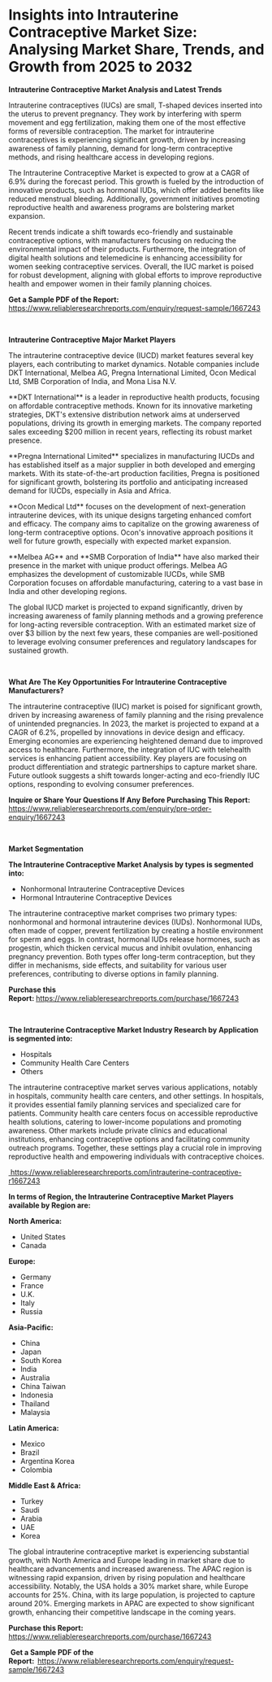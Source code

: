 <p><h1>Insights into Intrauterine Contraceptive Market Size: Analysing Market Share, Trends, and Growth from 2025 to 2032</h1></p><p><strong>Intrauterine Contraceptive Market Analysis and Latest Trends</strong></p>
<p><p>Intrauterine contraceptives (IUCs) are small, T-shaped devices inserted into the uterus to prevent pregnancy. They work by interfering with sperm movement and egg fertilization, making them one of the most effective forms of reversible contraception. The market for intrauterine contraceptives is experiencing significant growth, driven by increasing awareness of family planning, demand for long-term contraceptive methods, and rising healthcare access in developing regions.</p><p>The Intrauterine Contraceptive Market is expected to grow at a CAGR of 6.9% during the forecast period. This growth is fueled by the introduction of innovative products, such as hormonal IUDs, which offer added benefits like reduced menstrual bleeding. Additionally, government initiatives promoting reproductive health and awareness programs are bolstering market expansion. </p><p>Recent trends indicate a shift towards eco-friendly and sustainable contraceptive options, with manufacturers focusing on reducing the environmental impact of their products. Furthermore, the integration of digital health solutions and telemedicine is enhancing accessibility for women seeking contraceptive services. Overall, the IUC market is poised for robust development, aligning with global efforts to improve reproductive health and empower women in their family planning choices.</p></p>
<p><strong>Get a Sample PDF of the Report:&nbsp;</strong> <a href="https://www.reliableresearchreports.com/enquiry/request-sample/1667243?utm_campaign=3129&utm_medium=2&utm_source=Github&utm_content=ia&utm_term=17042025&utm_id=intrauterine-contraceptive">https://www.reliableresearchreports.com/enquiry/request-sample/1667243</a></p>
<p>&nbsp;</p>
<p><strong>Intrauterine Contraceptive Major Market Players</strong></p>
<p><p>The intrauterine contraceptive device (IUCD) market features several key players, each contributing to market dynamics. Notable companies include DKT International, Melbea AG, Pregna International Limited, Ocon Medical Ltd, SMB Corporation of India, and Mona Lisa N.V. </p><p>**DKT International** is a leader in reproductive health products, focusing on affordable contraceptive methods. Known for its innovative marketing strategies, DKT's extensive distribution network aims at underserved populations, driving its growth in emerging markets. The company reported sales exceeding $200 million in recent years, reflecting its robust market presence.</p><p>**Pregna International Limited** specializes in manufacturing IUCDs and has established itself as a major supplier in both developed and emerging markets. With its state-of-the-art production facilities, Pregna is positioned for significant growth, bolstering its portfolio and anticipating increased demand for IUCDs, especially in Asia and Africa.</p><p>**Ocon Medical Ltd** focuses on the development of next-generation intrauterine devices, with its unique designs targeting enhanced comfort and efficacy. The company aims to capitalize on the growing awareness of long-term contraceptive options. Ocon's innovative approach positions it well for future growth, especially with expected market expansion.</p><p>**Melbea AG** and **SMB Corporation of India** have also marked their presence in the market with unique product offerings. Melbea AG emphasizes the development of customizable IUCDs, while SMB Corporation focuses on affordable manufacturing, catering to a vast base in India and other developing regions.</p><p>The global IUCD market is projected to expand significantly, driven by increasing awareness of family planning methods and a growing preference for long-acting reversible contraception. With an estimated market size of over $3 billion by the next few years, these companies are well-positioned to leverage evolving consumer preferences and regulatory landscapes for sustained growth.</p></p>
<p>&nbsp;</p>
<p><strong>What Are The Key Opportunities For Intrauterine Contraceptive Manufacturers?</strong></p>
<p><p>The intrauterine contraceptive (IUC) market is poised for significant growth, driven by increasing awareness of family planning and the rising prevalence of unintended pregnancies. In 2023, the market is projected to expand at a CAGR of 6.2%, propelled by innovations in device design and efficacy. Emerging economies are experiencing heightened demand due to improved access to healthcare. Furthermore, the integration of IUC with telehealth services is enhancing patient accessibility. Key players are focusing on product differentiation and strategic partnerships to capture market share. Future outlook suggests a shift towards longer-acting and eco-friendly IUC options, responding to evolving consumer preferences.</p></p>
<p><strong>Inquire or Share Your Questions If Any Before Purchasing This Report:</strong> <a href="https://www.reliableresearchreports.com/enquiry/pre-order-enquiry/1667243?utm_campaign=3129&utm_medium=2&utm_source=Github&utm_content=ia&utm_term=17042025&utm_id=intrauterine-contraceptive">https://www.reliableresearchreports.com/enquiry/pre-order-enquiry/1667243</a></p>
<p>&nbsp;</p>
<p><strong>Market Segmentation</strong></p>
<p><strong>The Intrauterine Contraceptive Market Analysis by types is segmented into:</strong></p>
<p><ul><li>Nonhormonal Intrauterine Contraceptive Devices</li><li>Hormonal Intrauterine Contraceptive Devices</li></ul></p>
<p><p>The intrauterine contraceptive market comprises two primary types: nonhormonal and hormonal intrauterine devices (IUDs). Nonhormonal IUDs, often made of copper, prevent fertilization by creating a hostile environment for sperm and eggs. In contrast, hormonal IUDs release hormones, such as progestin, which thicken cervical mucus and inhibit ovulation, enhancing pregnancy prevention. Both types offer long-term contraception, but they differ in mechanisms, side effects, and suitability for various user preferences, contributing to diverse options in family planning.</p></p>
<p><strong>Purchase this Report:&nbsp;</strong><a href="https://www.reliableresearchreports.com/purchase/1667243?utm_campaign=3129&utm_medium=2&utm_source=Github&utm_content=ia&utm_term=17042025&utm_id=intrauterine-contraceptive">https://www.reliableresearchreports.com/purchase/1667243</a></p>
<p>&nbsp;</p>
<p><strong>The Intrauterine Contraceptive Market Industry Research by Application is segmented into:</strong></p>
<p><ul><li>Hospitals</li><li>Community Health Care Centers</li><li>Others</li></ul></p>
<p><p>The intrauterine contraceptive market serves various applications, notably in hospitals, community health care centers, and other settings. In hospitals, it provides essential family planning services and specialized care for patients. Community health care centers focus on accessible reproductive health solutions, catering to lower-income populations and promoting awareness. Other markets include private clinics and educational institutions, enhancing contraceptive options and facilitating community outreach programs. Together, these settings play a crucial role in improving reproductive health and empowering individuals with contraceptive choices.</p></p>
<p><a href="https://www.reliableresearchreports.com/intrauterine-contraceptive-r1667243?utm_campaign=3129&utm_medium=2&utm_source=Github&utm_content=ia&utm_term=17042025&utm_id=intrauterine-contraceptive">&nbsp;https://www.reliableresearchreports.com/intrauterine-contraceptive-r1667243</a></p>
<p><strong>In terms of Region, the Intrauterine Contraceptive Market Players available by Region are:</strong></p>
<p>
    <p> <strong> North America: </strong>
        <ul>
            <li>United States</li>
            <li>Canada</li>
        </ul>
        </p> 
    <p> <strong> Europe: </strong>
        <ul>
            <li>Germany</li>
            <li>France</li>
            <li>U.K.</li>
            <li>Italy</li>
            <li>Russia</li>
        </ul>
        </p> 
    <p> <strong> Asia-Pacific: </strong>
        <ul>
            <li>China</li>
            <li>Japan</li>
            <li>South Korea</li>
            <li>India</li>
            <li>Australia</li>
            <li>China Taiwan</li>
            <li>Indonesia</li>
            <li>Thailand</li>
            <li>Malaysia</li>
        </ul>
        </p> 
    <p> <strong> Latin America: </strong>
        <ul>
            <li>Mexico</li>
            <li>Brazil</li>
            <li>Argentina Korea</li>
            <li>Colombia</li>
        </ul>
        </p> 
    <p> <strong> Middle East & Africa: </strong>
        <ul>
            <li>Turkey</li>
            <li>Saudi</li>
            <li>Arabia</li>
            <li>UAE</li>
            <li>Korea</li>
        </ul>
    </p>
    </p>
<p><p>The global intrauterine contraceptive market is experiencing substantial growth, with North America and Europe leading in market share due to healthcare advancements and increased awareness. The APAC region is witnessing rapid expansion, driven by rising population and healthcare accessibility. Notably, the USA holds a 30% market share, while Europe accounts for 25%. China, with its large population, is projected to capture around 20%. Emerging markets in APAC are expected to show significant growth, enhancing their competitive landscape in the coming years.</p></p>
<p><strong>Purchase this Report: </strong><a href="https://www.reliableresearchreports.com/purchase/1667243?utm_campaign=3129&utm_medium=2&utm_source=Github&utm_content=ia&utm_term=17042025&utm_id=intrauterine-contraceptive">https://www.reliableresearchreports.com/purchase/1667243</a></p>
<p>&nbsp;<strong>Get a Sample PDF of the Report:&nbsp;&nbsp;</strong><a href="https://www.reliableresearchreports.com/enquiry/request-sample/1667243?utm_campaign=3129&utm_medium=2&utm_source=Github&utm_content=ia&utm_term=17042025&utm_id=intrauterine-contraceptive">https://www.reliableresearchreports.com/enquiry/request-sample/1667243</a></p>
<p><strong></strong></p>
<p><p></p><p></p><p></p></p>